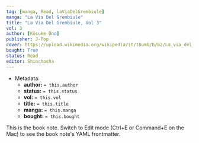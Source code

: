 ```yaml
---
tag: [manga, Read, laViaDelGrembiule]
manga: "La Via Del Grembiule"
title: "La Via Del Grembiule, Vol 3"
vol: 3
author: [Kōsuke Ōno]
publisher: J-Pop
cover: https://upload.wikimedia.org/wikipedia/it/thumb/b/b2/La_via_del_grembiule_-_Lo_yakuza_casalingo_Volume_1.jpg/1280px-La_via_del_grembiule_-_Lo_yakuza_casalingo_Volume_1.jpg
bought: True
status: Read
editor: Shinchosha
---
```


- Metadata:
    - **author:** `= this.author`
    - **status:** `= this.status`
    - **vol:** `= this.vol`
    - **title:** `= this.title`
    - **manga:** `= this.manga`
    - **bought:** `= this.bought`

This is the book note. Switch to Edit mode (Ctrl+E or Command+E on the Mac) to see the book note's YAML frontmatter.